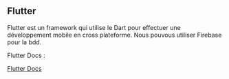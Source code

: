## Flutter

Flutter est un framework qui utilise le Dart pour effectuer une développement mobile en cross plateforme.
Nous pouvous utiliser Firebase pour la bdd.


Flutter Docs :


[Flutter Docs](https://flutter.dev/docs)
